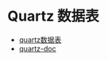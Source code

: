 # Quartz 数据表

- [quartz数据表](https://github.com/quartz-scheduler/quartz/blob/quartz-2.3.x/quartz-core/src/main/resources/org/quartz/impl/jdbcjobstore/tables_mysql.sql)
- [quartz-doc](https://www.quartz-scheduler.org/documentation/quartz-2.3.0/)